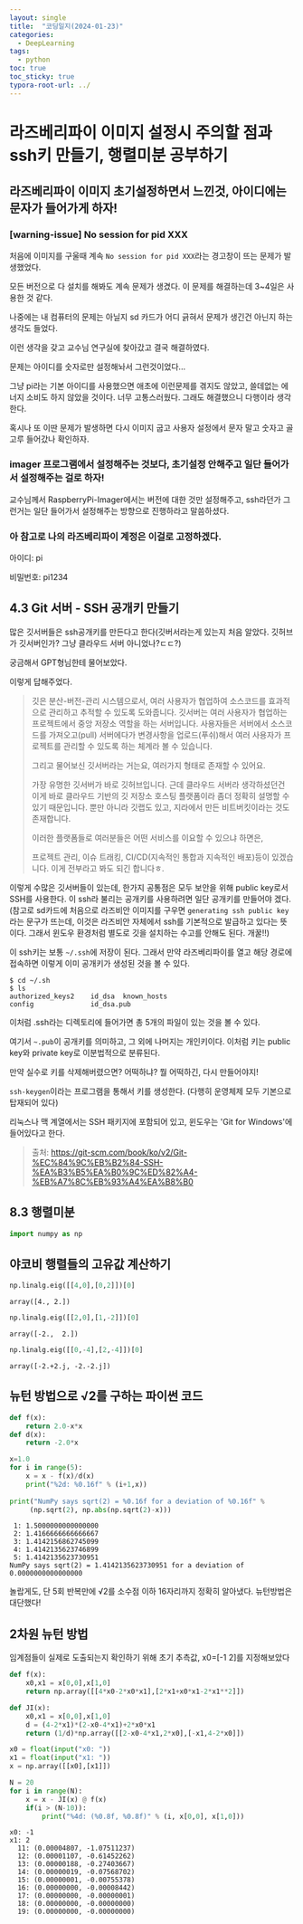 ```yaml
---
layout: single
title:  "코딩일지(2024-01-23)"
categories: 
  - DeepLearning
tags:
  - python
toc: true
toc_sticky: true
typora-root-url: ../
---
```





# 라즈베리파이 이미지 설정시 주의할 점과 ssh키 만들기, 행렬미분 공부하기


## 라즈베리파이 이미지 초기설정하면서 느낀것, 아이디에는 문자가 들어가게 하자!

### [warning-issue] No session for pid XXX

처음에 이미지를 구울때 계속 `No session for pid XXX`라는 경고창이 뜨는 문제가 발생했었다.

모든 버전으로 다 설치를 해봐도 계속 문제가 생겼다. 이 문제를 해결하는데 3~4일은 사용한 것 같다.

나중에는 내 컴퓨터의 문제는 아닐지 sd 카드가 어디 긁혀서 문제가 생긴건 아닌지 하는 생각도 들었다.

이런 생각을 갖고 교수님 연구실에 찾아갔고 결국 해결하였다.

문제는 아이디를 숫자로만 설정해놔서 그런것이었다...

그냥 pi라는 기본 아이디를 사용했으면 애초에 이런문제를 겪지도 않았고, 쓸데없는 에너지 소비도 하지 않았을 것이다. 너무 고통스러웠다. 그래도 해결했으니 다행이라 생각한다.

혹시나 또 이딴 문제가 발생하면 다시 이미지 굽고 사용자 설정에서 문자 말고 숫자고 골고루 들어갔나 확인하자.

### imager 프로그램에서 설정해주는 것보다, 초기설정 안해주고 일단 들어가서 설정해주는 걸로 하자!

교수님께서 RaspberryPi-Imager에서는 버전에 대한 것만 설정해주고, ssh라던가 그런거는 일단 들어가서 설정해주는 방향으로 진행하라고 말씀하셨다.



### 아 참고로 나의 라즈베리파이 계정은 이걸로 고정하겠다.

아이디: pi

비밀번호: pi1234





## 4.3 Git 서버 - SSH 공개키 만들기

많은 깃서버들은 ssh공개키를 만든다고 한다(깃버서라는게 있는지 처음 알았다. 깃허브가 깃서버인가? 그냥 클라우드 서버 아니었나?ㄷㄷ?)

궁금해서 GPT형님한테 물어보았다.

이렇게 답해주었다.

> 깃은 분산-버전-관리 시스템으로서, 여러 사용자가 협업하여 소스코드를 효과적으로 관리하고 추적할 수 있도록 도와줍니다. 깃서버는 여러 사용자가 협업하는 프로젝트에서 중앙 저장소 역할을 하는 서버입니다. 사용자들은 서버에서 소스코드를 가져오고(pull) 서버에다가 변경사항을 업로드(푸쉬)해서 여러 사용자가 프로젝트를 관리할 수 있도록 하는 체계라 볼 수 있습니다.
>
> 그리고 물어보신 깃서버라는 거는요, 여러가지 형태로 존재할 수 있어요.
>
> 가장 유명한 깃서버가 바로 깃허브입니다. 근데 클라우드 서버라 생각하셨던건 이게 바로 클라우드 기반의 깃 저장소 호스팅 플랫폼이라 좀더 정확히 설명할 수 있기 때문입니다. 뿐만 아니라 깃랩도 있고, 지라에서 만든 비트버킷이라는 것도 존재합니다.  
>
> 이러한 플랫폼들로 여러분들은 어떤 서비스를 이요할 수 있으냐 하면은,
>
> 프로젝트 관리, 이슈 트래킹, CI/CD(지속적인 통합과 지속적인 배포)등이 있겠습니다. 이게 전부라고 봐도 되긴 합니다ㅎ.



이렇게 수많은 깃서버들이 있는데, 한가지 공통점은 모두 보안을 위해 public key로서 SSH를 사용한다. 이 ssh라 불리는 공개키를 사용하려면 일단 공개키를 만들어야 겠다.(참고로 sd카드에 처음으로 라즈비안 이미지를 구우면 `generating ssh public key`라는 문구가 뜨는데, 이것은 라즈비안 자체에서 ssh를 기본적으로 발급하고 있다는 뜻이다. 그래서 윈도우 환경처럼 별도로 깃을 설치하는 수고를 안해도 된다. 개꿀!!)

이 ssh키는 보통 `~/.ssh`에 저장이 된다. 그래서 만약 라즈베리파이를 열고 해당 경로에 접속하면 이렇게 이미 공개키가 생성된 것을 볼 수 있다.

```shell
$ cd ~/.sh
$ ls
authorized_keys2	id_dsa	known_hosts
config				id_dsa.pub
```

이처럼 .ssh라는 디렉토리에 들어가면 총 5개의 파일이 있는 것을 볼 수 있다.

여기서 `~.pub`이 공개키를 의미하고, 그 외에 나머지는 개인키이다. 이처럼 키는 public key와 private key로 이분법적으로 분류된다.

만약 실수로 키를 삭제해버렸으면? 어떡하냐? 뭘 어떡하긴, 다시 만들어야지!

`ssh-keygen`이라는 프로그램을 통해서 키를 생성한다. (다행히 운영체제 모두 기본으로 탑재되어 있다)

리눅스나 맥 계열에서는 SSH 패키지에 포함되어 있고, 윈도우는 'Git for Windows'에 들어있다고 한다.

> 출처: https://git-scm.com/book/ko/v2/Git-%EC%84%9C%EB%B2%84-SSH-%EA%B3%B5%EA%B0%9C%ED%82%A4-%EB%A7%8C%EB%93%A4%EA%B8%B0





## 8.3 행렬미분

```python
import numpy as np
```

## 야코비 행렬들의 고유값 계산하기


```python
np.linalg.eig([[4,0],[0,2]])[0]
```
    array([4., 2.])



```python
np.linalg.eig([[2,0],[1,-2]])[0]
```
    array([-2.,  2.])



```python
np.linalg.eig([[0,-4],[2,-4]])[0]
```
    array([-2.+2.j, -2.-2.j])



## 뉴턴 방법으로 √2를 구하는 파이썬 코드


```python
def f(x):
    return 2.0-x*x
def d(x):
    return -2.0*x

x=1.0
for i in range(5):
    x = x - f(x)/d(x)
    print("%2d: %0.16f" % (i+1,x))
    
print("NumPy says sqrt(2) = %0.16f for a deviation of %0.16f" %
     (np.sqrt(2), np.abs(np.sqrt(2)-x)))
```

     1: 1.5000000000000000
     2: 1.4166666666666667
     3: 1.4142156862745099
     4: 1.4142135623746899
     5: 1.4142135623730951
    NumPy says sqrt(2) = 1.4142135623730951 for a deviation of 0.0000000000000000


놀랍게도, 단 5회 반복만에 √2를 소수점 이하 16자리까지 정확히 알아냈다. 뉴턴방법은 대단했다!

## 2차원 뉴턴 방법

임계점들이 실제로 도출되는지 확인하기 위해 초기 추측값, x0=[-1 2]를 지정해보았다


```python
def f(x):
    x0,x1 = x[0,0],x[1,0]
    return np.array([[4*x0-2*x0*x1],[2*x1+x0*x1-2*x1**2]])

def JI(x):
    x0,x1 = x[0,0],x[1,0]
    d = (4-2*x1)*(2-x0-4*x1)+2*x0*x1
    return (1/d)*np.array([[2-x0-4*x1,2*x0],[-x1,4-2*x0]])

x0 = float(input("x0: "))
x1 = float(input("x1: "))
x = np.array([[x0],[x1]])

N = 20
for i in range(N):
    x = x - JI(x) @ f(x)
    if(i > (N-10)):
        print("%4d: (%0.8f, %0.8f)" % (i, x[0,0], x[1,0]))
```

    x0: -1
    x1: 2
      11: (0.00004807, -1.07511237)
      12: (0.00001107, -0.61452262)
      13: (0.00000188, -0.27403667)
      14: (0.00000019, -0.07568702)
      15: (0.00000001, -0.00755378)
      16: (0.00000000, -0.00008442)
      17: (0.00000000, -0.00000001)
      18: (0.00000000, -0.00000000)
      19: (0.00000000, -0.00000000)











